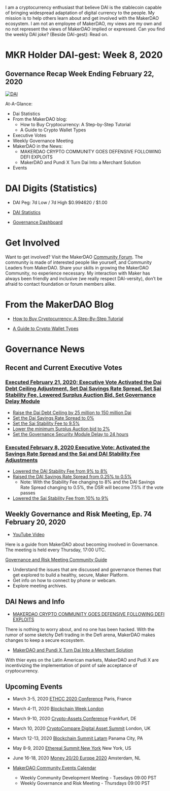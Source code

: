 
I am a cryptocurrency enthusiast that believe DAI is the stablecoin capable of bringing widespread adaptation of digital currency to the people. My mission is to help others learn about and get involved with the MakerDAO ecosystem. I am not an employee of MakerDAO, my views are my own and no not represent the views of MakerDAO implied or expressed.  Can you find the weekly DAI joke?  (Beside DAI-gest): Read on.

# MKR Holder DAI-gest: Week 8, 2020

## Governance Recap Week Ending February 22, 2020

<a href="https://ibb.co/3Wq7Nyp"><img src="https://i.ibb.co/2PQyt7v/DAI.png" alt="DAI" border="0"></a>

At-A-Glance:
* Dai Statistics
* From the MakerDAO blog: 
   * How to Buy Cryptocurrency:  A Step-by-Step Tutorial
   * A Guide to Crypto Wallet Types
* Executive Votes
* Weekly Governance Meeting
* MakerDAO in the News:
   * MAKERDAO CRYPTO COMMUNITY GOES DEFENSIVE FOLLOWING DEFI EXPLOITS
   * MakerDAO and Pundi X Turn Dai Into a Merchant Solution
* Events


# DAI Digits (Statistics)

* DAI Peg: 7d Low / 7d High	$0.994620 / $1.00

* [DAI Statistics](https://DAIstats.com)

* [Governance Dashboard](https://mkrgov.science)

# Get Involved

Want to get involved?  Visit the MakerDAO [Community Forum](https://forum.makerdao.com/).  The community is made of interested people like yourself, and Community Leaders from MakerDAO.  Share your skills in growing the MakerDAO Community, no experience necessary.  My interaction with Maker has always been friendly and inclusive (we really respect DAI-versity), don’t be afraid to contact foundation or forum members alike.  

# From the MakerDAO Blog

* [How to Buy Cryptocurrency: A Step-By-Step Tutorial](https://blog.makerdao.com/how-to-buy-cryptocurrency-a-step-by-step-tutorial/)

* [A Guide to Crypto Wallet Types](https://blog.makerdao.com/a-guide-to-crypto-wallet-types/)

# Governance News

## Recent and Current Executive Votes

### [Executed February 21, 2020: Executive Vote Activated the Dai Debt Ceiling Adjustment, Set Dai Savings Rate Spread, Set Sai Stability Fee, Lowered Surplus Auction Bid, Set Governance Delay Module](https://vote.makerdao.com/executive-proposal/activate-the-dai-debt-ceiling-adjustment-set-dai-savings-rate-spread-set-sai-stability-fee-lower-surplus-auction-bid-set-governance-delay-module)

* [Raise the Dai Debt Ceiling by 25 million to 150 million Dai](https://vote.makerdao.com/polling-proposal/qmsm1q1hohyctsgxpbm44fomjoukf1d5g9lmpqraikmeoc)
* [Set the Dai Savings Rate Spread to 0%](https://vote.makerdao.com/polling-proposal/qmss9hnszwr6egq3xn6gpx4u8bz8cajja56rgtanjev1v8)
* [Set the Sai Stability Fee to 9.5%](https://vote.makerdao.com/polling-proposal/qmaj4fnjeohomnrs8m9cihrfxws4m89bwfu9eh96y8okxw)
* [Lower the minimum Surplus Auction bid to 2%](https://vote.makerdao.com/polling-proposal/qmtsxrqavtczfsseytpypgqrz6z8zb613ikxwhqjv9ytzz)
* [Set the Governance Security Module Delay to 24 hours](https://forum.makerdao.com/t/signal-request-should-we-have-another-executive-vote-regarding-the-governance-security-module/1209)

### [Executed February 8, 2020 Executive Vote: Activated the Savings Rate Spread and the Sai and DAI Stability Fee Adjustments](https://vote.makerdao.com/executive-proposal/activate-the-savings-rate-spread-and-the-sai-and-dai-stability-fee-adjustments) 

* [Lowered the DAI Stability Fee from 9% to 8%](https://vote.makerdao.com/polling-proposal/qme2xyi1xb4vfxfyegx9aiqlweigchjkswp253yqujxp7r)
* [Raised the DAI Savings Rate Spread from 0.25% to 0.5%](https://vote.makerdao.com/polling-proposal/qmpxz2mzpsttprkt1gqw6k4wezs319k5nvsuyk27dp6ask)
    * Note: With the Stability Fee changing to 8% and the DAI Savings Rate Spread changing to 0.5%, the DSR will become 7.5% if the vote passes
* [Lowered the Sai Stability Fee from 10% to 9%](https://vote.makerdao.com/polling-proposal/qmdst7a2vysztqjajadagqcyfg3b5gezt82kj4bjeavzjf)

## Weekly Governance and Risk Meeting, Ep. 74 February 20, 2020

* [YouTube Video](https://youtu.be/MtZTWK4HAYU)

Here is a guide from MakerDAO about becoming involved in Governance.  The meeting is held every Thursday, 17:00 UTC.

[Governance and Risk Meeting Community Guide](https://community-development.makerdao.com/governance/governance-and-risk-meetings)
* Understand the issues that are discussed and governance themes that get explored to build a healthy, secure, Maker Platform.
* Get info on how to connect by phone or webcam.
* Explore meeting archives.

## DAI News and Info

* [MAKERDAO CRYPTO COMMUNITY GOES DEFENSIVE FOLLOWING DEFI EXPLOITS](https://bitcoinist.com/makerdao-crypto-community-goes-defensive-following-defi-exploits/)

There is nothing to worry about, and no one has been hacked.  With the rumor of some sketchy Defi trading in the Defi arena, MakerDAO makes changes to keep a secure ecosystem.

* [MakerDAO and Pundi X Turn Dai Into a Merchant Solution](https://cryptomode.com/makerdao-and-pundi-x-turn-dai-into-a-merchant-solution/)

With thier eyes on the Latin American markets, MakerDAO and Pudi X are incentivizing the implementation of point of sale acceptance of cryptocurrency. 

## Upcoming Events

* March 3-5, 2020 [ETHCC 2020 Conference](https://ethcc.io/) Paris, France

* March 4-11, 2020 [Blockchain Week London](https://www.blockchainweek.com/)

* March 9-10, 2020 [Crypto-Assets Conference](https://crypto-assets-conference.de/) Frankfurt, DE

* March 10, 2020 [CryptoCompare Digital Asset Summit](https://summit.cryptocompare.com/) London, UK

* March 12-13, 2020 [Blockchain Summit Latam](https://www.blockchainsummit.la/) Panama City, PA

* May 8-9, 2020 [Ethereal Summit New York](https://www.etherealsummit.com/) New York, US

* June 16-18, 2020 [Money 20/20 Europe 2020](https://europe.money2020.com/) Amsterdam, NL

* [MakerDAO Community Events Calendar](https://calendar.google.com/calendar/embed?src=makerdao.com_3efhm2ghipksegl009ktniomdk%40group.calendar.google.com&ctz=America%2FLos_Angeles)
    * Weekly Community Development Meeting - Tuesdays 09:00 PST
    * Weekly Governance and Risk Meeting - Thursdays 09:00 PST
